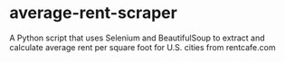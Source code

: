 # average-rent-scraper
A Python script that uses Selenium and BeautifulSoup to extract and calculate average rent per square foot for U.S. cities from rentcafe.com

